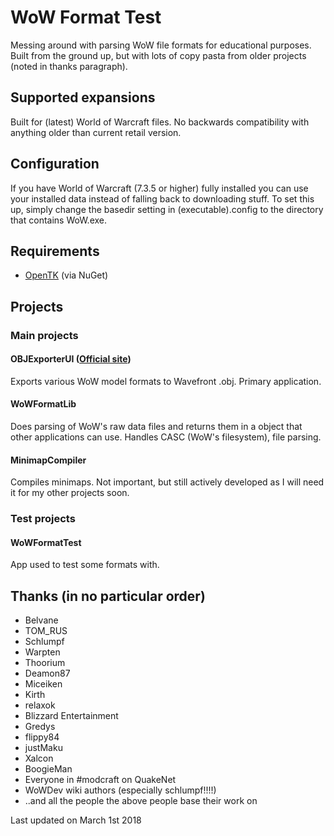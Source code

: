 # WoW Format Test
Messing around with parsing WoW file formats for educational purposes.
Built from the ground up, but with lots of copy pasta from older projects (noted in thanks paragraph).

## Supported expansions
Built for (latest) World of Warcraft files. No backwards compatibility with anything older than current retail version.

## Configuration
If you have World of Warcraft (7.3.5 or higher) fully installed you can use your installed data instead of falling back to downloading stuff. To set this up, simply change the basedir setting in (executable).config to the directory that contains WoW.exe.

## Requirements
- [OpenTK](http://www.opentk.com/) (via NuGet)

## Projects
### Main projects
#### OBJExporterUI ([Official site](https://marlam.in/obj/))
Exports various WoW model formats to Wavefront .obj. Primary application.
#### WoWFormatLib
Does parsing of WoW's raw data files and returns them in a object that other applications can use. Handles CASC (WoW's filesystem), file parsing.
#### MinimapCompiler
Compiles minimaps. Not important, but still actively developed as I will need it for my other projects soon.
### Test projects
#### WoWFormatTest
App used to test some formats with.

## Thanks (in no particular order)
- Belvane
- TOM_RUS
- Schlumpf
- Warpten
- Thoorium
- Deamon87
- Miceiken
- Kirth
- relaxok
- Blizzard Entertainment
- Gredys
- flippy84
- justMaku
- Xalcon
- BoogieMan
- Everyone in #modcraft on QuakeNet
- WoWDev wiki authors (especially schlumpf!!!!)
- ..and all the people the above people base their work on

Last updated on March 1st 2018
